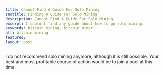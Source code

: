 ```yaml
---
title: Cannot Find A Guide For Solo Mining
seotitle: Finding A Guide For Solo Mining
description: Cannot Find A Guide For Solo Mining
excerpt: I couldnt find any guide about how to go solo mining.
keywords: bitcoin mining, bitcoin miner
alt: bitcoin mining
featured: 
layout: post
---
```

I do not recommend solo mining anymore, although it is still possible. Your best and most profitable course of action would be to join a pool at this time.
